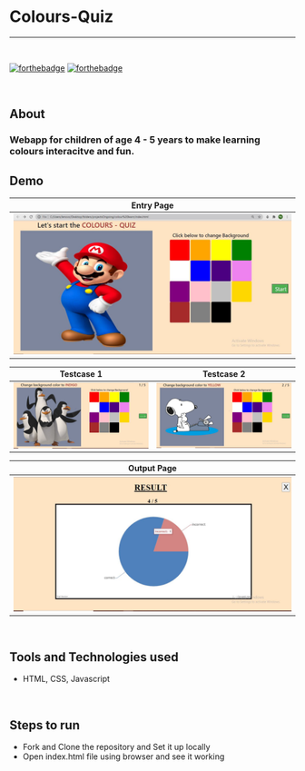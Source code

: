 # Colours-Quiz
<hr>

<br>

[![forthebadge](https://forthebadge.com/images/badges/uses-js.svg)](http://forthebadge.com)
[![forthebadge](https://forthebadge.com/images/badges/check-it-out.svg)](https://forthebadge.com)

<br>

## About
<h3> Webapp for children of age 4 - 5 years to make learning colours interacitve and fun. </h3>


## Demo
|                  Entry Page                           |
| ------------------------------------------------------|
| ![alt-text-1](./public/demo_images/entryPage.JPG)     | 


|           Testcase 1                                      |               Testcase 2                                   |
| ----------------------------------------------------------|------------------------------------------------------------|
| ![alt-text-1](./public/demo_images/testcase1.JPG)         | ![alt-text-2](./public/demo_images/testcase2.JPG)          |


|                  Output Page                          |
| ------------------------------------------------------|
| ![alt-text-1](./public/demo_images/outputPage.JPG)    |


<br>

## Tools and Technologies used
*  HTML, CSS, Javascript

<br>

## Steps to run

* Fork and Clone the repository and Set it up locally  
* Open index.html file using browser and see it working 

<br>
